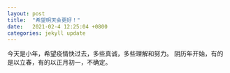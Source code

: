 ```yaml
---
layout: post
title:  "希望明天会更好！"
date:   2021-02-4 12:25:04 +0800
categories: jekyll update
---
```

今天是小年，希望疫情快过去，多些真诚，多些理解和努力。
阴历年开始，有的是以立春，有的以正月初一，不确定。
